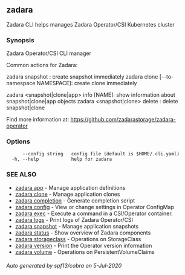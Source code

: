 ## zadara

Zadara CLI helps manages Zadara Operator/CSI Kubernetes cluster

### Synopsis

Zadara Operator/CSI CLI manager

Common actions for Zadara:

zadara snapshot <APP> <SNAPSHOT>:                             create snapshot immediately
zadara clone <SNAPSHOT> <CLONE> [--to-namespace NAMESPACE]:   create clone immediately

zadara <snapshot|clone|app> info [NAME]:                      show information about snapshot|clone|app objects
zadara <snapshot|clone> delete <NAME>:                        delete snapshot|clone

Find more information at: https://github.com/zadarastorage/zadara-operator


### Options

```
      --config string   config file (default is $HOME/.cli.yaml)
  -h, --help            help for zadara
```

### SEE ALSO

* [zadara app](zadara_app.md)	 - Manage application definitions
* [zadara clone](zadara_clone.md)	 - Manage application clones
* [zadara completion](zadara_completion.md)	 - Generate completion script
* [zadara config](zadara_config.md)	 - View or change settings in Operator ConfigMap
* [zadara exec](zadara_exec.md)	 - Execute a command in a CSI/Operator container.
* [zadara logs](zadara_logs.md)	 - Print logs of Zadara Operator/CSI
* [zadara snapshot](zadara_snapshot.md)	 - Manage application snapshots
* [zadara status](zadara_status.md)	 - Show overview of Zadara components
* [zadara storageclass](zadara_storageclass.md)	 - Operations on StorageClass
* [zadara version](zadara_version.md)	 - Print the Operator version information
* [zadara volume](zadara_volume.md)	 - Operations on PersistentVolumeClaims

###### Auto generated by spf13/cobra on 5-Jul-2020
